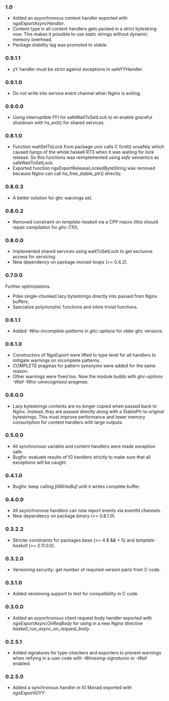 ### 1.0

- Added an asynchronous content handler exported with *ngxExportAsyncHandler*.
- Content type in all content handlers gets packed in a strict bytestring now.
  This makes it possible to use static strings without dynamic memory overhead.
- Package stability tag was promoted to stable.

### 0.9.1.1

- yY handler must be strict against exceptions in safeYYHandler.

### 0.9.1.0

- Do not write into service event channel when Nginx is exiting.

### 0.9.0.0

- Using interruptible FFI for safeWaitToSetLock to re-enable graceful shutdown
  with hs_exit() for shared services.

### 0.8.1.0

- Function waitSetToLock from package *unix* calls C fcntl() unsafely which
  caused hangs of the whole haskell RTS when it was waiting for lock release.
  So this functions was reimplemented using *safe* semantics as
  safeWaitToSetLock.
- Exported function ngxExportReleaseLockedByteString was removed because Nginx
  can call hs_free_stable_ptr() directly.

### 0.8.0.3

- A better solution for ghc warnings set.

### 0.8.0.2

- Removed constraint on *template-haskell* via a CPP macro (this should repair
  compilation for *ghc-7.10*).

### 0.8.0.0

- Implemented shared services using waitToSetLock to get exclusive access for
  servicing.
- New dependency on package *monad-loops* (>= 0.4.2).

### 0.7.0.0

Further optimizations.

- Poke single-chunked lazy bytestrings directly into passed from Nginx buffers.
- Specialize polymorphic functions and inline trivial functions.

### 0.6.1.1

- Added *-Wno-incomplete-patterns* in *ghc-options* for older ghc versions.

### 0.6.1.0

- Constructors of *NgxExport* were lifted to type level for all handlers to
  mitigate warnings on incomplete patterns.
- *COMPLETE* pragmas for pattern synonyms were added for the same reason.
- Other warnings were fixed too. Now the module builds with *ghc-options*
  *-Wall -Wno-unrecognised-pragmas*.

### 0.6.0.0

- Lazy bytestrings contents are no longer copied when passed back to Nginx.
  Instead, they are passed directly along with a StablePtr to original
  bytestrings. This must improve performance and lower memory consumption for
  content handlers with large outputs.

### 0.5.0.0

- All synchronous variable and content handlers were made exception safe.
- Bugfix: evaluate results of IO handlers strictly to make sure that all
  exceptions will be caught.

### 0.4.1.0

- Bugfix: keep calling *fdWriteBuf* until it writes complete buffer.

### 0.4.0.0

- All asynchronous handlers can now report events via eventfd channels.
- New dependency on package *binary* (>= 0.8.1.0).

### 0.3.2.2

- Stricter constraints for packages *base* (>= 4.8 && < 5) and
  *template-haskell* (>= 2.11.0.0).

### 0.3.2.0

- Versioning security: get number of required version parts from C code.

### 0.3.1.0

- Added versioning support to test for compatibility in C code.

### 0.3.0.0

- Added an asynchronous client request body handler exported with
  *ngxExportAsyncOnReqBody* for using in a new Nginx directive
  *haskell_run_async_on_request_body*.

### 0.2.5.1

- Added signatures for type-checkers and exporters to prevent warnings when
  reifying in a user code with *-Wmissing-signatures* or *-Wall* enabled.

### 0.2.5.0

- Added a synchronous handler in IO Monad exported with *ngxExportIOYY*.

